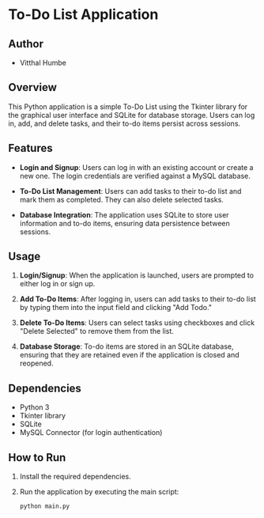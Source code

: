 # To-Do List Application

## Author
- Vitthal Humbe

## Overview
This Python application is a simple To-Do List using the Tkinter library for the graphical user interface and SQLite for database storage. Users can log in, add, and delete tasks, and their to-do items persist across sessions.

## Features
- **Login and Signup**: Users can log in with an existing account or create a new one. The login credentials are verified against a MySQL database.
  
- **To-Do List Management**: Users can add tasks to their to-do list and mark them as completed. They can also delete selected tasks.

- **Database Integration**: The application uses SQLite to store user information and to-do items, ensuring data persistence between sessions.

## Usage
1. **Login/Signup**: When the application is launched, users are prompted to either log in or sign up.
   
2. **Add To-Do Items**: After logging in, users can add tasks to their to-do list by typing them into the input field and clicking "Add Todo."
   
3. **Delete To-Do Items**: Users can select tasks using checkboxes and click "Delete Selected" to remove them from the list.

4. **Database Storage**: To-do items are stored in an SQLite database, ensuring that they are retained even if the application is closed and reopened.

## Dependencies
- Python 3
- Tkinter library
- SQLite
- MySQL Connector (for login authentication)

## How to Run
1. Install the required dependencies.
   
2. Run the application by executing the main script:
   ```bash
   python main.py
